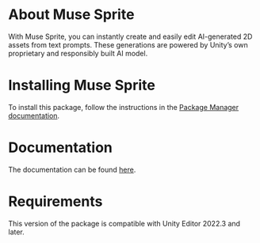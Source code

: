 # About Muse Sprite

With Muse Sprite, you can instantly create and easily edit AI-generated 2D assets from text prompts. These generations are powered by Unity’s own proprietary and responsibly built AI model.

# Installing Muse Sprite

To install this package, follow the instructions in the [Package Manager documentation](https://docs.unity3d.com/Packages/com.unity.package-manager-ui@latest/index.html).

# Documentation

The documentation can be found [here](https://docs.unity3d.com/Packages/com.unity.muse.sprite@latest).

# Requirements

This version of the package is compatible with Unity Editor 2022.3 and later.